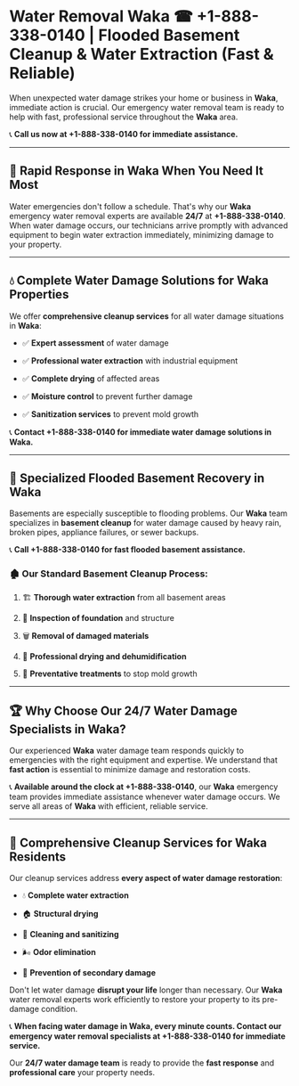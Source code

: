 # Water Removal Waka ☎ +1-888-338-0140 | Flooded Basement Cleanup & Water Extraction (Fast & Reliable)

When unexpected water damage strikes your home or business in **Waka**, immediate action is crucial. Our emergency water removal team is ready to help with fast, professional service throughout the **Waka** area. 

📞 **Call us now at +1-888-338-0140 for immediate assistance.**
---
## 🚀 Rapid Response in Waka When You Need It Most
Water emergencies don't follow a schedule. That's why our **Waka** emergency water removal experts are available **24/7** at **+1-888-338-0140**. When water damage occurs, our technicians arrive promptly with advanced equipment to begin water extraction immediately, minimizing damage to your property.
---
## 💧 Complete Water Damage Solutions for Waka Properties
We offer **comprehensive cleanup services** for all water damage situations in **Waka**:
- ✅ **Expert assessment** of water damage  
- ✅ **Professional water extraction** with industrial equipment  
- ✅ **Complete drying** of affected areas  
- ✅ **Moisture control** to prevent further damage  
- ✅ **Sanitization services** to prevent mold growth  
📞 **Contact +1-888-338-0140 for immediate water damage solutions in Waka.**
---
## 🌊 Specialized Flooded Basement Recovery in Waka
Basements are especially susceptible to flooding problems. Our **Waka** team specializes in **basement cleanup** for water damage caused by heavy rain, broken pipes, appliance failures, or sewer backups. 
📞 **Call +1-888-338-0140 for fast flooded basement assistance.**
### 🏚️ Our Standard Basement Cleanup Process:
1. 🏗️ **Thorough water extraction** from all basement areas  
2. 🔎 **Inspection of foundation** and structure  
3. 🗑️ **Removal of damaged materials**  
4. 💨 **Professional drying and dehumidification**  
5. 🚫 **Preventative treatments** to stop mold growth  
---
## 🏆 Why Choose Our 24/7 Water Damage Specialists in Waka?
Our experienced **Waka** water damage team responds quickly to emergencies with the right equipment and expertise. We understand that **fast action** is essential to minimize damage and restoration costs.
📞 **Available around the clock at +1-888-338-0140**, our **Waka** emergency team provides immediate assistance whenever water damage occurs. We serve all areas of **Waka** with efficient, reliable service.
---
## 🧹 Comprehensive Cleanup Services for Waka Residents
Our cleanup services address **every aspect of water damage restoration**:
- 💧 **Complete water extraction**  
- 🏠 **Structural drying**  
- 🧼 **Cleaning and sanitizing**  
- 🌬️ **Odor elimination**  
- 🚫 **Prevention of secondary damage**  
Don't let water damage **disrupt your life** longer than necessary. Our **Waka** water removal experts work efficiently to restore your property to its pre-damage condition.
📞 **When facing water damage in Waka, every minute counts. Contact our emergency water removal specialists at +1-888-338-0140 for immediate service.**
Our **24/7 water damage team** is ready to provide the **fast response** and **professional care** your property needs.
